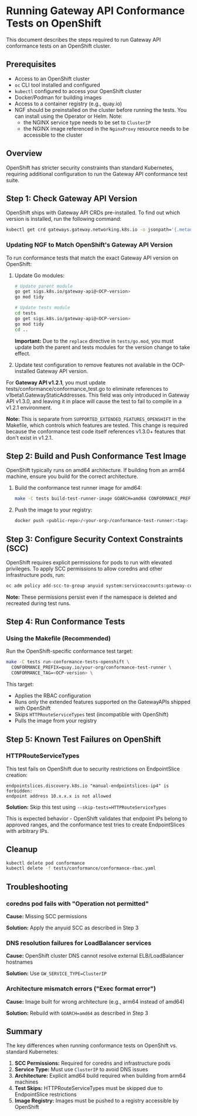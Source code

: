 # Running Gateway API Conformance Tests on OpenShift

This document describes the steps required to run Gateway API conformance tests on an OpenShift cluster.

## Prerequisites

- Access to an OpenShift cluster
- `oc` CLI tool installed and configured
- `kubectl` configured to access your OpenShift cluster
- Docker/Podman for building images
- Access to a container registry (e.g., quay.io)
- NGF should be preinstalled on the cluster before running the tests. You can install using the Operator or Helm. Note:
  - the NGINX service type needs to be set to `ClusterIP`
  - the NGINX image referenced in the `NginxProxy` resource needs to be accessible to the cluster

## Overview

OpenShift has stricter security constraints than standard Kubernetes, requiring additional configuration to run the Gateway API conformance test suite.

## Step 1: Check Gateway API Version

OpenShift ships with Gateway API CRDs pre-installed. To find out which version is installed, run the following command:

```bash
kubectl get crd gateways.gateway.networking.k8s.io -o jsonpath='{.metadata.annotations.gateway\.networking\.k8s\.io/bundle-version}'
```

### Updating NGF to Match OpenShift's Gateway API Version

To run conformance tests that match the exact Gateway API version on OpenShift:

1. Update Go modules:

   ```bash
   # Update parent module
   go get sigs.k8s.io/gateway-api@<OCP-version>
   go mod tidy

   # Update tests module
   cd tests
   go get sigs.k8s.io/gateway-api@<OCP-version>
   go mod tidy
   cd ..
   ```

   **Important:** Due to the `replace` directive in `tests/go.mod`, you must update both the parent and tests modules for the version change to take effect.

2. Update test configuration to remove features not available in the OCP-installed Gateway API version.

For **Gateway API v1.2.1**, you must update tests/conformance/conformance_test.go to eliminate references to v1beta1.GatewayStaticAddresses. This field was only introduced in Gateway API v1.3.0, and leaving it in place will cause the test to fail to compile in a v1.2.1 environment.

   **Note:** This is separate from `SUPPORTED_EXTENDED_FEATURES_OPENSHIFT` in the Makefile, which controls which features are tested. This change is required because the conformance test code itself references v1.3.0+ features that don't exist in v1.2.1.

## Step 2: Build and Push Conformance Test Image

OpenShift typically runs on amd64 architecture. If building from an arm64 machine, ensure you build for the correct architecture.

1. Build the conformance test runner image for amd64:

   ```bash
   make -C tests build-test-runner-image GOARCH=amd64 CONFORMANCE_PREFIX=<public-repo>/<your-org>/conformance-test-runner CONFORMANCE_TAG=<tag>
   ```

2. Push the image to your registry:

   ```bash
   docker push <public-repo>/<your-org>/conformance-test-runner:<tag>
   ```

## Step 3: Configure Security Context Constraints (SCC)

OpenShift requires explicit permissions for pods to run with elevated privileges. To apply SCC permissions to allow coredns and other infrastructure pods, run:

   ```bash
   oc adm policy add-scc-to-group anyuid system:serviceaccounts:gateway-conformance-infra
   ```

   **Note:** These permissions persist even if the namespace is deleted and recreated during test runs.

## Step 4: Run Conformance Tests

### Using the Makefile (Recommended)

Run the OpenShift-specific conformance test target:

```bash
make -C tests run-conformance-tests-openshift \
  CONFORMANCE_PREFIX=quay.io/your-org/conformance-test-runner \
  CONFORMANCE_TAG=<OCP-version> \
```

This target:

- Applies the RBAC configuration
- Runs only the extended features supported on the GatewayAPIs shipped with OpenShift
- Skips `HTTPRouteServiceTypes` test (incompatible with OpenShift)
- Pulls the image from your registry

## Step 5: Known Test Failures on OpenShift

### HTTPRouteServiceTypes

This test fails on OpenShift due to security restrictions on EndpointSlice creation:

```text
endpointslices.discovery.k8s.io "manual-endpointslices-ip4" is forbidden:
endpoint address 10.x.x.x is not allowed
```

**Solution:** Skip this test using `--skip-tests=HTTPRouteServiceTypes`

This is expected behavior - OpenShift validates that endpoint IPs belong to approved ranges, and the conformance test tries to create EndpointSlices with arbitrary IPs.

## Cleanup

```bash
kubectl delete pod conformance
kubectl delete -f tests/conformance/conformance-rbac.yaml
```

## Troubleshooting

### coredns pod fails with "Operation not permitted"

**Cause:** Missing SCC permissions

**Solution:** Apply the anyuid SCC as described in Step 3

### DNS resolution failures for LoadBalancer services

**Cause:** OpenShift cluster DNS cannot resolve external ELB/LoadBalancer hostnames

**Solution:** Use `GW_SERVICE_TYPE=ClusterIP`

### Architecture mismatch errors ("Exec format error")

**Cause:** Image built for wrong architecture (e.g., arm64 instead of amd64)

**Solution:** Rebuild with `GOARCH=amd64` as described in Step 3

## Summary

The key differences when running conformance tests on OpenShift vs. standard Kubernetes:

1. **SCC Permissions:** Required for coredns and infrastructure pods
2. **Service Type:** Must use `ClusterIP` to avoid DNS issues
3. **Architecture:** Explicit amd64 build required when building from arm64 machines
4. **Test Skips:** HTTPRouteServiceTypes must be skipped due to EndpointSlice restrictions
5. **Image Registry:** Images must be pushed to a registry accessible by OpenShift
